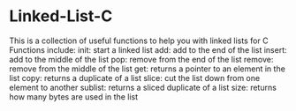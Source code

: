 # Linked-List-C
This is a collection of useful functions to help you with linked lists for C
Functions include:
init: start a linked list
add: add to the end of the list
insert: add to the middle of the list
pop: remove from the end of the list
remove: remove from the middle of the list
get: returns a pointer to an element in the list
copy: returns a duplicate of a list
slice: cut the list down from one element to another
sublist: returns a sliced duplicate of a list
size: returns how many bytes are used in the list
